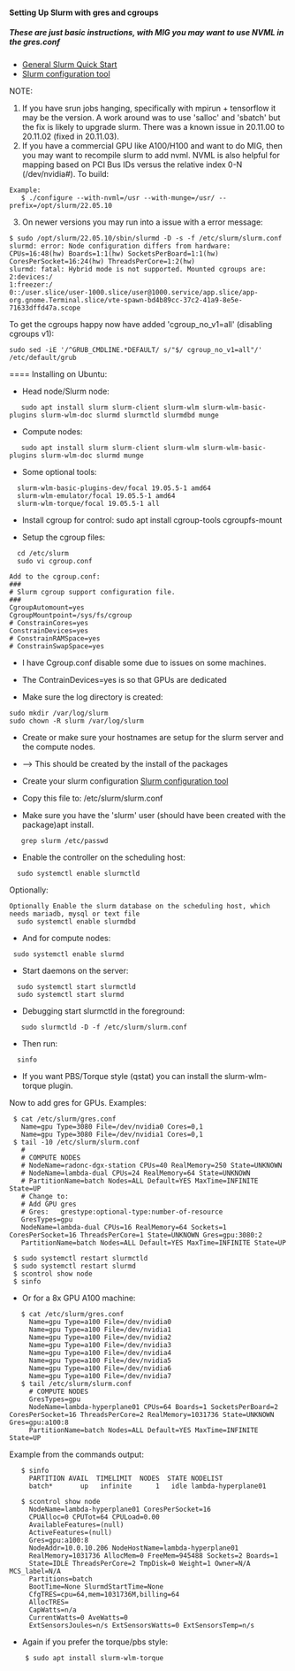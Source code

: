 #### Setting Up Slurm with gres and cgroups
##### These are just basic instructions, with MIG you may want to use NVML in the gres.conf

* [General Slurm Quick Start](https://slurm.schedmd.com/quickstart_admin.html)
* [Slurm configuration tool](https://slurm.schedmd.com/configurator.html)

NOTE:
1. If you have srun jobs hanging, specifically with mpirun + tensorflow it may be the version.  A work around was to use 'salloc' and 'sbatch' but the fix is likely to upgrade slurm.   There was a known issue in 20.11.00 to 20.11.02 (fixed in 20.11.03).
2. If you have a commercial GPU like A100/H100 and want to do MIG, then you may want to recompile slurm to add nvml. NVML is also helpful for mapping based on PCI Bus IDs versus the relative index 0-N (/dev/nvidia#). To build:
   
```
Example:
   $ ./configure --with-nvml=/usr --with-munge=/usr/ --prefix=/opt/slurm/22.05.10
```
3. On newer versions you may run into a issue with a error message:
```
$ sudo /opt/slurm/22.05.10/sbin/slurmd -D -s -f /etc/slurm/slurm.conf
slurmd: error: Node configuration differs from hardware: CPUs=16:48(hw) Boards=1:1(hw) SocketsPerBoard=1:1(hw) CoresPerSocket=16:24(hw) ThreadsPerCore=1:2(hw)
slurmd: fatal: Hybrid mode is not supported. Mounted cgroups are: 2:devices:/
1:freezer:/
0::/user.slice/user-1000.slice/user@1000.service/app.slice/app-org.gnome.Terminal.slice/vte-spawn-bd4b89cc-37c2-41a9-8e5e-71633dffd47a.scope
```
To get the cgroups happy now have added 'cgroup_no_v1=all' (disabling cgroups v1):
```
sudo sed -iE '/^GRUB_CMDLINE.*DEFAULT/ s/"$/ cgroup_no_v1=all"/' /etc/default/grub
```

====
Installing on Ubuntu:
* Head node/Slurm node:
```
   sudo apt install slurm slurm-client slurm-wlm slurm-wlm-basic-plugins slurm-wlm-doc slurmd slurmctld slurmdbd munge
```
* Compute nodes:
```
   sudo apt install slurm slurm-client slurm-wlm slurm-wlm-basic-plugins slurm-wlm-doc slurmd munge
```

* Some optional tools:
```
  slurm-wlm-basic-plugins-dev/focal 19.05.5-1 amd64
  slurm-wlm-emulator/focal 19.05.5-1 amd64
  slurm-wlm-torque/focal 19.05.5-1 all
```

* Install cgroup for control:
  sudo apt install cgroup-tools cgroupfs-mount

* Setup the cgroup files:
```
  cd /etc/slurm
  sudo vi cgroup.conf

Add to the cgroup.conf:
###
# Slurm cgroup support configuration file.
###
CgroupAutomount=yes
CgroupMountpoint=/sys/fs/cgroup
# ConstrainCores=yes
ConstrainDevices=yes
# ConstrainRAMSpace=yes
# ConstrainSwapSpace=yes
```
* I have Cgroup.conf disable some due to issues on some machines.
* The ContrainDevices=yes is so that GPUs are dedicated

* Make sure the log directory is created:
```
sudo mkdir /var/log/slurm
sudo chown -R slurm /var/log/slurm
```

* Create or make sure your hostnames are setup for the slurm server and the compute nodes.
* --> This should be created by the install of the packages

* Create your slurm configuration [Slurm configuration tool](https://slurm.schedmd.com/configurator.html)
*  Copy this file to: /etc/slurm/slurm.conf

* Make sure you have the 'slurm' user (should have been created with the package)apt install.   
```
   grep slurm /etc/passwd
```

* Enable the controller on the scheduling host:
```
  sudo systemctl enable slurmctld
```
Optionally:
```
Optionally Enable the slurm database on the scheduling host, which needs mariadb, mysql or text file
  sudo systemctl enable slurmdbd
```
* And for compute nodes:
```
 sudo systemctl enable slurmd
```

* Start daemons on the server:
```
  sudo systemctl start slurmctld
  sudo systemctl start slurmd
``` 

* Debugging start slurmctld in the foreground: 
```
   sudo slurmctld -D -f /etc/slurm/slurm.conf
```

* Then run:
```
  sinfo
```

* If you want PBS/Torque style (qstat) you can install the slurm-wlm-torque plugin.

Now to add gres for GPUs.  Examples:
```
 $ cat /etc/slurm/gres.conf
   Name=gpu Type=3080 File=/dev/nvidia0 Cores=0,1
   Name=gpu Type=3080 File=/dev/nvidia1 Cores=0,1
 $ tail -10 /etc/slurm/slurm.conf
   #
   # COMPUTE NODES
   # NodeName=radonc-dgx-station CPUs=40 RealMemory=250 State=UNKNOWN
   # NodeName=lambda-dual CPUs=24 RealMemory=64 State=UNKNOWN
   # PartitionName=batch Nodes=ALL Default=YES MaxTime=INFINITE State=UP
   # Change to:
   # Add GPU gres
   # Gres:   grestype:optional-type:number-of-resource
   GresTypes=gpu
   NodeName=lambda-dual CPUs=16 RealMemory=64 Sockets=1 CoresPerSocket=16 ThreadsPerCore=1 State=UNKNOWN Gres=gpu:3080:2
   PartitionName=batch Nodes=ALL Default=YES MaxTime=INFINITE State=UP

 $ sudo systemctl restart slurmctld
 $ sudo systemctl restart slurmd
 $ scontrol show node
 $ sinfo
```

* Or for a 8x GPU A100 machine:
```
   $ cat /etc/slurm/gres.conf 
     Name=gpu Type=a100 File=/dev/nvidia0
     Name=gpu Type=a100 File=/dev/nvidia1
     Name=gpu Type=a100 File=/dev/nvidia2
     Name=gpu Type=a100 File=/dev/nvidia3
     Name=gpu Type=a100 File=/dev/nvidia4
     Name=gpu Type=a100 File=/dev/nvidia5
     Name=gpu Type=a100 File=/dev/nvidia6
     Name=gpu Type=a100 File=/dev/nvidia7
   $ tail /etc/slurm/slurm.conf 
     # COMPUTE NODES
     GresTypes=gpu
     NodeName=lambda-hyperplane01 CPUs=64 Boards=1 SocketsPerBoard=2 CoresPerSocket=16 ThreadsPerCore=2 RealMemory=1031736 State=UNKNOWN  Gres=gpu:a100:8
     PartitionName=batch Nodes=ALL Default=YES MaxTime=INFINITE State=UP
```

Example from the commands output:
```
   $ sinfo
     PARTITION AVAIL  TIMELIMIT  NODES  STATE NODELIST
     batch*       up   infinite      1   idle lambda-hyperplane01

   $ scontrol show node
     NodeName=lambda-hyperplane01 CoresPerSocket=16 
     CPUAlloc=0 CPUTot=64 CPULoad=0.00
     AvailableFeatures=(null)
     ActiveFeatures=(null)
     Gres=gpu:a100:8
     NodeAddr=10.0.10.206 NodeHostName=lambda-hyperplane01 
     RealMemory=1031736 AllocMem=0 FreeMem=945488 Sockets=2 Boards=1
     State=IDLE ThreadsPerCore=2 TmpDisk=0 Weight=1 Owner=N/A MCS_label=N/A
     Partitions=batch 
     BootTime=None SlurmdStartTime=None
     CfgTRES=cpu=64,mem=1031736M,billing=64
     AllocTRES=
     CapWatts=n/a
     CurrentWatts=0 AveWatts=0
     ExtSensorsJoules=n/s ExtSensorsWatts=0 ExtSensorsTemp=n/s
```
  
* Again if you prefer the torque/pbs style:
```
    $ sudo apt install slurm-wlm-torque
```
